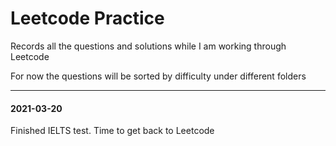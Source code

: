 # Leetcode Practice

Records all the questions and solutions while I am working through Leetcode

For now the questions will be sorted by difficulty under different folders

---

#### 2021-03-20

Finished IELTS test. Time to get back to Leetcode

